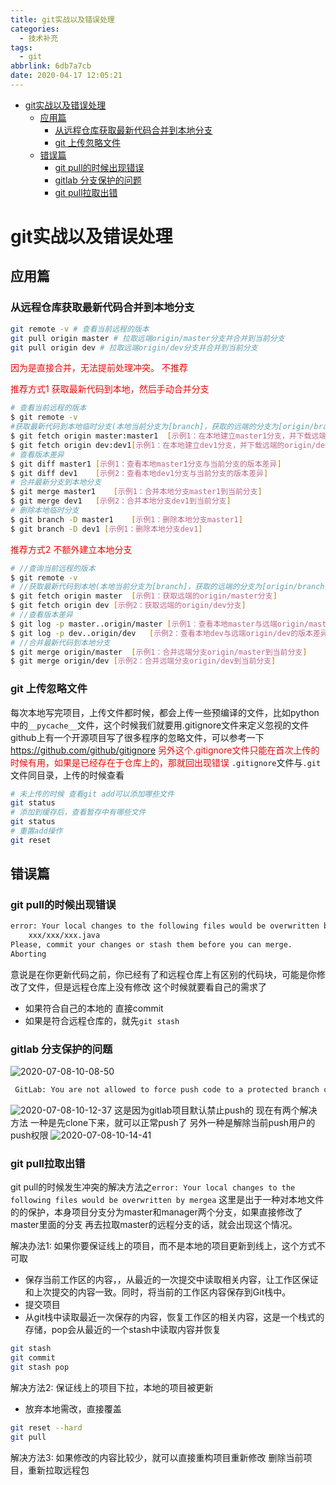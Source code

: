 ```yaml
---
title: git实战以及错误处理
categories:
  - 技术补充
tags:
  - git
abbrlink: 6db7a7cb
date: 2020-04-17 12:05:21
---
```



<!-- @import "[TOC]" {cmd="toc" depthFrom=1 depthTo=6 orderedList=false} -->

<!-- code_chunk_output -->

- [git实战以及错误处理](#git实战以及错误处理)
  - [应用篇](#应用篇)
    - [从远程仓库获取最新代码合并到本地分支](#从远程仓库获取最新代码合并到本地分支)
    - [git 上传忽略文件](#git-上传忽略文件)
  - [错误篇](#错误篇)
    - [git pull的时候出现错误](#git-pull的时候出现错误)
    - [gitlab 分支保护的问题](#gitlab-分支保护的问题)
    - [git pull拉取出错](#git-pull拉取出错)

<!-- /code_chunk_output -->

<!-- more -->

# git实战以及错误处理


## 应用篇

### 从远程仓库获取最新代码合并到本地分支
```bash
git remote -v # 查看当前远程的版本
git pull origin master # 拉取远端origin/master分支并合并到当前分支
git pull origin dev # 拉取远端origin/dev分支并合并到当前分支
```

<font color='red'>因为是直接合并，无法提前处理冲突。 不推荐</font>

<font color='red'>推荐方式1 获取最新代码到本地，然后手动合并分支</font>

```bash
# 查看当前远程的版本
$ git remote -v 
#获取最新代码到本地临时分支(本地当前分支为[branch]，获取的远端的分支为[origin/branch])
$ git fetch origin master:master1  [示例1：在本地建立master1分支，并下载远端的origin/master分支到master1分支中]
$ git fetch origin dev:dev1[示例1：在本地建立dev1分支，并下载远端的origin/dev分支到dev1分支中]
# 查看版本差异
$ git diff master1 [示例1：查看本地master1分支与当前分支的版本差异]
$ git diff dev1    [示例2：查看本地dev1分支与当前分支的版本差异]
# 合并最新分支到本地分支
$ git merge master1    [示例1：合并本地分支master1到当前分支]
$ git merge dev1   [示例2：合并本地分支dev1到当前分支]
# 删除本地临时分支
$ git branch -D master1    [示例1：删除本地分支master1]
$ git branch -D dev1 [示例1：删除本地分支dev1]
```

<font color='red'>推荐方式2 不额外建立本地分支</font>

```bash
# //查询当前远程的版本
$ git remote -v
# //获取最新代码到本地(本地当前分支为[branch]，获取的远端的分支为[origin/branch])
$ git fetch origin master  [示例1：获取远端的origin/master分支]
$ git fetch origin dev [示例2：获取远端的origin/dev分支]
# //查看版本差异
$ git log -p master..origin/master [示例1：查看本地master与远端origin/master的版本差异]
$ git log -p dev..origin/dev   [示例2：查看本地dev与远端origin/dev的版本差异]
# //合并最新代码到本地分支
$ git merge origin/master  [示例1：合并远端分支origin/master到当前分支]
$ git merge origin/dev [示例2：合并远端分支origin/dev到当前分支]
```


### git 上传忽略文件
每次本地写完项目，上传文件都时候，都会上传一些预编译的文件，比如python中的`__pycache__`文件，这个时候我们就要用.gitignore文件来定义忽视的文件
github上有一个开源项目写了很多程序的忽略文件，可以参考一下
https://github.com/github/gitignore
<font color='red'>  另外这个.gitignore文件只能在首次上传的时候有用，如果是已经存在于仓库上的，那就回出现错误</font>
`.gitignore`文件与`.git`文件同目录，上传的时候查看

```bash
# 未上传的时候 查看git add可以添加哪些文件
git status
# 添加到缓存后，查看暂存中有哪些文件
git status
# 重置add操作
git reset
```



## 错误篇

### git pull的时候出现错误
```bash
error: Your local changes to the following files would be overwritten by merge:
	xxx/xxx/xxx.java
Please, commit your changes or stash them before you can merge.
Aborting
```
意说是在你更新代码之前，你已经有了和远程仓库上有区别的代码块，可能是你修改了文件，但是远程仓库上没有修改
这个时候就要看自己的需求了
- 如果符合自己的本地的 直接commit 
- 如果是符合远程仓库的，就先`git stash`


### gitlab 分支保护的问题
![2020-07-08-10-08-50](http://noback.upyun.com/2020-07-08-10-08-50.png)
```bash
 GitLab: You are not allowed to force push code to a protected branch on this project.
```
![2020-07-08-10-12-37](http://noback.upyun.com/2020-07-08-10-12-37.png)
这是因为gitlab项目默认禁止push的
现在有两个解决方法 一种是先clone下来，就可以正常push了
另外一种是解除当前push用户的push权限
![2020-07-08-10-14-41](http://noback.upyun.com/2020-07-08-10-14-41.png)


### git pull拉取出错
git pull的时候发生冲突的解决方法之`error: Your local changes to the following files would be overwritten by mergea`
这里是出于一种对本地文件的的保护，本身项目分支分为master和manager两个分支，如果直接修改了master里面的分支
再去拉取master的远程分支的话，就会出现这个情况。

解决办法1:  如果你要保证线上的项目，而不是本地的项目更新到线上，这个方式不可取
- 保存当前工作区的内容，，从最近的一次提交中读取相关内容，让工作区保证和上次提交的内容一致。同时，将当前的工作区内容保存到Git栈中。
- 提交项目
- 从git栈中读取最近一次保存的内容，恢复工作区的相关内容，这是一个栈式的存储，pop会从最近的一个stash中读取内容并恢复
```bash
git stash
git commit
git stash pop
```

解决方法2: 保证线上的项目下拉，本地的项目被更新
- 放弃本地需改，直接覆盖
```bash
git reset --hard
git pull
```

解决方法3: 
如果修改的内容比较少，就可以直接重构项目重新修改
删除当前项目，重新拉取远程包
